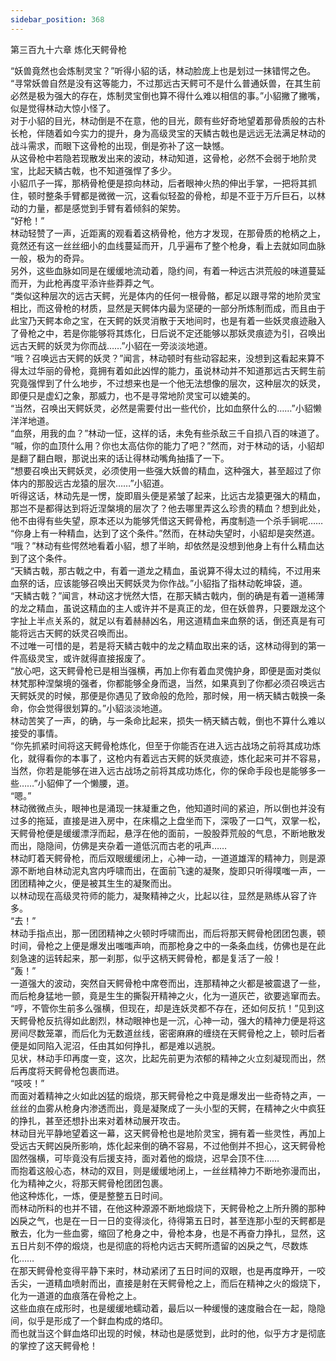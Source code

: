 ```yaml
---
sidebar_position: 368
---
```

 第三百九十六章 炼化天鳄骨枪


“妖兽竟然也会炼制灵宝？”听得小貂的话，林动脸庞上也是划过一抹错愕之色。  
“寻常妖兽自然是没有这等能力，不过那远古天鳄可不是什么普通妖兽，在其生前必然是极为强大的存在，炼制灵宝倒也算不得什么难以相信的事。”小貂撇了撇嘴，似是觉得林动大惊小怪了。  
对于小貂的目光，林动倒是不在意，他的目光，颇有些好奇地望着那骨质般的古朴长枪，伴随着如今实力的提升，身为高级灵宝的天鳞古戟也是远远无法满足林动的战斗需求，而眼下这骨枪的出现，倒是弥补了这一缺憾。  
从这骨枪中若隐若现散发出来的波动，林动知道，这骨枪，必然不会弱于地阶灵宝，比起天鳞古戟，也不知道强悍了多少。  
小貂爪子一挥，那柄骨枪便是掠向林动，后者眼神火热的伸出手掌，一把将其抓住，顿时整条手臂都是微微一沉，这看似轻盈的骨枪，却是不亚于万斤巨石，以林动的力量，都是感觉到手臂有着倾斜的架势。  
“好枪！”  
林动轻赞了一声，近距离的观看着这柄骨枪，他方才发现，在那骨质的枪柄之上，竟然还有这一丝丝细小的血线蔓延而开，几乎遍布了整个枪身，看上去就如同血脉一般，极为的奇异。  
另外，这些血脉如同是在缓缓地流动着，隐约间，有着一种远古洪荒般的味道蔓延而开，为此枪再度平添许些莽莽之气。  
“类似这种层次的远古天鳄，光是体内的任何一根骨骼，都足以跟寻常的地阶灵宝相比，而这骨枪的材质，显然是天鳄体内最为坚硬的一部分所炼制而成，而且由于此宝乃天鳄本命之宝，在天鳄的妖灵消散于天地间时，也是有着一些妖灵痕迹融入了骨枪之中，若是你能够将其炼化，日后说不定还能够以那妖灵痕迹为引，召唤出远古天鳄的妖灵为你而战……”小貂在一旁淡淡地道。  
“哦？召唤远古天鳄的妖灵？”闻言，林动顿时有些动容起来，没想到这看起来算不得太过华丽的骨枪，竟拥有着如此凶悍的能力，虽说林动并不知道那远古天鳄生前究竟强悍到了什么地步，不过想来也是一个他无法想像的层次，这种层次的妖灵，即便只是虚幻之象，那威力，也不是寻常地阶灵宝可以媲美的。  
“当然，召唤出天鳄妖灵，必然是需要付出一些代价，比如血祭什么的……”小貂懒洋洋地道。  
“血祭，用我的血？”林动一怔，这样的话，未免有些杀敌三千自损八百的味道了。  
“嘁，你的血顶什么用？你也太高估你的能力了吧？”然而，对于林动的话，小貂却是翻了翻白眼，那说出来的话让得林动嘴角抽搐了一下。  
“想要召唤出天鳄妖灵，必须使用一些强大妖兽的精血，这种强大，甚至超过了你体内的那股远古龙猿的层次……”小貂道。  
听得这话，林动先是一愣，旋即眉头便是紧皱了起来，比远古龙猿更强大的精血，那岂不是都得达到将近涅槃境的层次了？他去哪里弄这么珍贵的精血？想到此处，他不由得有些失望，原本还以为能够凭借这天鳄骨枪，再度制造一个杀手锏呢……  
“你身上有一种精血，达到了这个条件。”然而，在林动失望时，小貂却是突然道。  
“哦？”林动有些愕然地看着小貂，想了半晌，却依然是没想到他身上有什么精血达到了这个条件。  
“天鳞古戟，那古戟之中，有着一道龙之精血，虽说算不得太过的精纯，不过用来血祭的话，应该能够召唤出天鳄妖灵为你作战。”小貂指了指林动乾坤袋，道。  
“天鳞古戟？”闻言，林动这才恍然大悟，在那天鳞古戟内，倒的确是有着一道稀薄的龙之精血，虽说这精血的主人或许并不是真正的龙，但在妖兽界，只要跟龙这个字扯上半点关系的，就足以有着赫赫凶名，用这道精血来血祭的话，倒还真是有可能将远古天鳄的妖灵召唤而出。  
不过唯一可惜的是，若是将天鳞古戟中的龙之精血取出来的话，这林动得到的第一件高级灵宝，或许就得直接报废了。  
“放心吧，这天鳄骨枪已是相当强横，再加上你有着血灵傀护身，即便是面对类似林梵那种涅槃境的强者，你都能够全身而退，当然，如果真到了你都必须召唤远古天鳄妖灵的时候，那便是你遇见了致命般的危险，那时候，用一柄天鳞古戟换一条命，你会觉得很划算的。”小貂淡淡地道。  
林动苦笑了一声，的确，与一条命比起来，损失一柄天鳞古戟，倒也不算什么难以接受的事情。  
“你先抓紧时间将这天鳄骨枪炼化，但至于你能否在进入远古战场之前将其成功炼化，就得看你的本事了，这枪内有着远古天鳄的妖灵痕迹，炼化起来可并不容易，当然，你若是能够在进入远古战场之前将其成功炼化，你的保命手段也是能够多一些……”小貂伸了一个懒腰，道。  
“嗯。”  
林动微微点头，眼神也是涌现一抹凝重之色，他知道时间的紧迫，所以倒也并没有过多的拖延，直接是进入房中，在床榻之上盘坐而下，深吸了一口气，双掌一松，天鳄骨枪便是缓缓漂浮而起，悬浮在他的面前，一股股莽荒般的气息，不断地散发而出，隐隐间，仿佛是夹杂着一道低沉而古老的吼声……  
林动盯着天鳄骨枪，而后双眼缓缓闭上，心神一动，一道道雄浑的精神力，则是源源不断地自林动泥丸宫内呼啸而出，在面前飞速的凝聚，旋即只听得噗嗤一声，一团团精神之火，便是被其生生的凝聚而出。  
以林动现在高级灵符师的能力，凝聚精神之火，比起以往，显然是熟练从容了许多。  
“去！”  
林动手指点出，那一团团精神之火顿时呼啸而出，而后将那天鳄骨枪团团包裹，顿时间，骨枪之上便是爆发出嗤嗤声响，而那枪身之中的一条条血线，仿佛也是在此刻急速的运转起来，那一刹那，似乎这柄天鳄骨枪，都是复活了一般！  
“轰！”  
一道强大的波动，突然自天鳄骨枪中席卷而出，连那精神之火都是被震退了一些，而后枪身猛地一颤，竟是生生的撕裂开精神之火，化为一道灰芒，欲要逃窜而去。  
“哼，不管你生前多么强横，但现在，却是连妖灵都不存在，还如何反抗！”见到这天鳄骨枪反抗得如此剧烈，林动眼神也是一沉，心神一动，强大的精神力便是将这房间尽数笼罩，而后化为无数道丝线，密密麻麻的缠绕在天鳄骨枪之上，顿时后者便是如同陷入泥沼，任由其如何挣扎，都是难以逃脱。  
见状，林动手印再度一变，这次，比起先前更为浓郁的精神之火立刻凝现而出，然后再度将天鳄骨枪包裹而进。  
“吱吱！”  
而面对着精神之火如此凶猛的煅烧，那天鳄骨枪之中竟是爆发出一些奇特之声，一丝丝的血雾从枪身内渗透而出，竟是凝聚成了一头小型的天鳄，在精神之火中疯狂的挣扎，甚至还想扑出来对着林动展开攻击。  
林动目光平静地望着这一幕，这天鳄骨枪也是地阶灵宝，拥有着一些灵性，再加上受远古天鳄凶戾所影响，炼化起来倒的确不容易，不过他倒并不担心，这天鳄骨枪固然强横，可毕竟没有后援支持，面对着他的煅烧，迟早会顶不住……  
而抱着这般心态，林动的双目，则是缓缓地闭上，一丝丝精神力不断地弥漫而出，化为精神之火，将那天鳄骨枪团团包裹。  
他这种炼化，一炼，便是整整五日时间。  
而林动所料的也并不错，在他这种源源不断地煅烧下，天鳄骨枪之上所升腾的那种凶戾之气，也是在一日一日的变得淡化，待得第五日时，甚至连那小型的天鳄都是散去，化为一些血雾，缩回了枪身之中，骨枪本身，也是不再奋力挣扎，显然，这五日片刻不停的煅烧，也是彻底的将枪内远古天鳄所遗留的凶戾之气，尽数炼化……  
在那天鳄骨枪变得平静下来时，林动紧闭了五日时间的双眼，也是再度睁开，一咬舌尖，一道精血喷射而出，直接是射在天鳄骨枪之上，而后在精神之火的煅烧下，化为一道道的血痕落在骨枪之上。  
这些血痕在成形时，也是缓缓地蠕动着，最后以一种缓慢的速度融合在一起，隐隐间，似乎是形成了一个鲜血构成的烙印。  
而也就当这个鲜血烙印出现的时候，林动也是感觉到，此时的他，似乎方才是彻底的掌控了这天鳄骨枪！  
  
  
